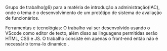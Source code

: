   Grupo de trabalho(g6) para a matéria de introdução a administração(IAC), onde o tema é o desenvolvimento de um protótipo de sistema de avaliação de funcionários.

  Ferramentas e tecnológias: O trabalho vai ser desenvolvido usando o VScode como editor de texto, além disso as linguagens permitidas serão HTML, CSS e JS. O trabalho consiste em apenas o front-end então não é necessário torna-lo dinamico .
